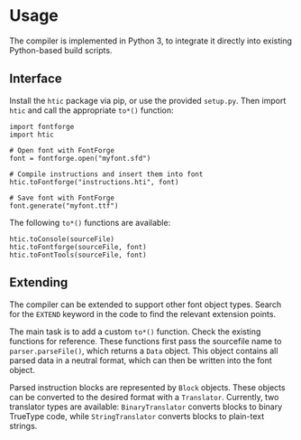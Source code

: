 Usage
=====

The compiler is implemented in Python 3, to integrate
it directly into existing Python-based build scripts.


Interface
---------

Install the `htic` package via pip, or use the provided `setup.py`.
Then import `htic` and call the appropriate `to*()` function:

```
import fontforge
import htic

# Open font with FontForge
font = fontforge.open("myfont.sfd")

# Compile instructions and insert them into font
htic.toFontforge("instructions.hti", font)

# Save font with FontForge
font.generate("myfont.ttf")
```

The following `to*()` functions are available:

```
htic.toConsole(sourceFile)
htic.toFontforge(sourceFile, font)
htic.toFontTools(sourceFile, font)
```


Extending
---------

The compiler can be extended to support other font object types.
Search for the `EXTEND` keyword in the code to find the relevant
extension points.

The main task is to add a custom `to*()` function. Check the
existing functions for reference. These functions first pass
the sourcefile name to `parser.parseFile()`, which returns a
`Data` object. This object contains all parsed data in a neutral
format, which can then be written into the font object.

Parsed instruction blocks are represented by `Block` objects.
These objects can be converted to the desired format with a
`Translator`. Currently, two translator types are available:
`BinaryTranslator` converts blocks to binary TrueType code,
while `StringTranslator` converts blocks to plain-text strings.
